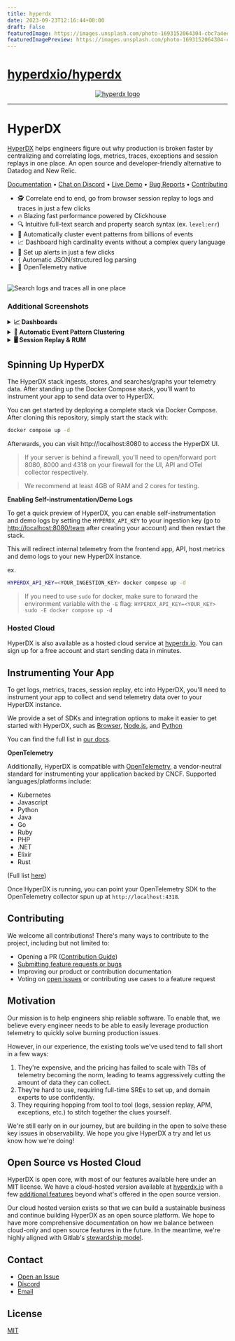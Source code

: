 ```yaml
---
title: hyperdx
date: 2023-09-23T12:16:44+08:00
draft: False
featuredImage: https://images.unsplash.com/photo-1693152064304-cbc7a4ee7b1a?ixid=M3w0NjAwMjJ8MHwxfHJhbmRvbXx8fHx8fHx8fDE2OTU0NDI0MzB8&ixlib=rb-4.0.3
featuredImagePreview: https://images.unsplash.com/photo-1693152064304-cbc7a4ee7b1a?ixid=M3w0NjAwMjJ8MHwxfHJhbmRvbXx8fHx8fHx8fDE2OTU0NDI0MzB8&ixlib=rb-4.0.3
---
```


# [hyperdxio/hyperdx](https://github.com/hyperdxio/hyperdx)

<p align="center">
  <a href="https://hyperdx.io">
    <picture>
      <source media="(prefers-color-scheme: dark)" srcset="./.github/images/logo_dark.png#gh-dark-mode-only">
      <img alt="hyperdx logo" src="./.github/images/logo_light.png#gh-light-mode-only">
    </picture>
  </a>
</p>

---

# HyperDX

[HyperDX](https://hyperdx.io) helps engineers figure out why production is
broken faster by centralizing and correlating logs, metrics, traces, exceptions
and session replays in one place. An open source and developer-friendly
alternative to Datadog and New Relic.

<p align="center">
  <a href="https://www.hyperdx.io/docs">Documentation</a> • <a href="https://discord.gg/FErRRKU78j">Chat on Discord</a>  • <a href="https://api.hyperdx.io/login/demo">Live Demo</a>  • <a href="https://github.com/hyperdxio/hyperdx/issues/new">Bug Reports</a> • <a href="./CONTRIBUTING.md">Contributing</a>
</p>

- 🕵️ Correlate end to end, go from browser session replay to logs and traces in
  just a few clicks
- 🔥 Blazing fast performance powered by Clickhouse
- 🔍 Intuitive full-text search and property search syntax (ex. `level:err`)
- 🤖 Automatically cluster event patterns from billions of events
- 📈 Dashboard high cardinality events without a complex query language
- 🔔 Set up alerts in just a few clicks
- `{` Automatic JSON/structured log parsing
- 🔭 OpenTelemetry native

<br/>
<img alt="Search logs and traces all in one place" src="./.github/images/search_splash.png" title="Search logs and traces all in one place">

### Additional Screenshots

<details>
  <summary><b>📈 Dashboards</b></summary>
  <img alt="Dashboard" src="./.github/images/dashboard.png">
</details>
<details>
  <summary><b>🤖 Automatic Event Pattern Clustering</b></summary>
  <img alt="Event Pattern Clustering" src="./.github/images/pattern3.png">
</details>
<details>
  <summary><b>🖥️ Session Replay & RUM</b></summary>
  <img alt="Event Pattern Clustering" src="./.github/images/session.png">
</details>

## Spinning Up HyperDX

The HyperDX stack ingests, stores, and searches/graphs your telemetry data.
After standing up the Docker Compose stack, you'll want to instrument your app
to send data over to HyperDX.

You can get started by deploying a complete stack via Docker Compose. After
cloning this repository, simply start the stack with:

```bash
docker compose up -d
```

Afterwards, you can visit http://localhost:8080 to access the HyperDX UI.

> If your server is behind a firewall, you'll need to open/forward port 8080,
> 8000 and 4318 on your firewall for the UI, API and OTel collector
> respectively.

> We recommend at least 4GB of RAM and 2 cores for testing.

**Enabling Self-instrumentation/Demo Logs**

To get a quick preview of HyperDX, you can enable self-instrumentation and demo
logs by setting the `HYPERDX_API_KEY` to your ingestion key (go to
[http://localhost:8080/team](http://localhost:8080/team) after creating your
account) and then restart the stack.

This will redirect internal telemetry from the frontend app, API, host metrics
and demo logs to your new HyperDX instance.

ex.

```sh
HYPERDX_API_KEY=<YOUR_INGESTION_KEY> docker compose up -d
```

> If you need to use `sudo` for docker, make sure to forward the environment
> variable with the `-E` flag:
> `HYPERDX_API_KEY=<YOUR_KEY> sudo -E docker compose up -d`

### Hosted Cloud

HyperDX is also available as a hosted cloud service at
[hyperdx.io](https://hyperdx.io). You can sign up for a free account and start
sending data in minutes.

## Instrumenting Your App

To get logs, metrics, traces, session replay, etc into HyperDX, you'll need to
instrument your app to collect and send telemetry data over to your HyperDX
instance.

We provide a set of SDKs and integration options to make it easier to get
started with HyperDX, such as
[Browser](https://www.hyperdx.io/docs/install/browser),
[Node.js](https://www.hyperdx.io/docs/install/javascript), and
[Python](https://www.hyperdx.io/docs/install/python)

You can find the full list in [our docs](https://www.hyperdx.io/docs).

**OpenTelemetry**

Additionally, HyperDX is compatible with
[OpenTelemetry](https://opentelemetry.io/), a vendor-neutral standard for
instrumenting your application backed by CNCF. Supported languages/platforms
include:

- Kubernetes
- Javascript
- Python
- Java
- Go
- Ruby
- PHP
- .NET
- Elixir
- Rust

(Full list [here](https://opentelemetry.io/docs/instrumentation/))

Once HyperDX is running, you can point your OpenTelemetry SDK to the
OpenTelemetry collector spun up at `http://localhost:4318`.

## Contributing

We welcome all contributions! There's many ways to contribute to the project,
including but not limited to:

- Opening a PR ([Contribution Guide](./CONTRIBUTING.md))
- [Submitting feature requests or bugs](https://github.com/hyperdxio/hyperdx/issues/new)
- Improving our product or contribution documentation
- Voting on [open issues](https://github.com/hyperdxio/hyperdx/issues) or contributing use cases to a feature request

## Motivation

Our mission is to help engineers ship reliable software. To enable that, we
believe every engineer needs to be able to easily leverage production telemetry
to quickly solve burning production issues.

However, in our experience, the existing tools we've used tend to fall short in
a few ways:

1. They're expensive, and the pricing has failed to scale with TBs of telemetry
   becoming the norm, leading to teams aggressively cutting the amount of data
   they can collect.
2. They're hard to use, requiring full-time SREs to set up, and domain experts
   to use confidently.
3. They requiring hopping from tool to tool (logs, session replay, APM,
   exceptions, etc.) to stitch together the clues yourself.

We're still early on in our journey, but are building in the open to solve these
key issues in observability. We hope you give HyperDX a try and let us know how
we're doing!

## Open Source vs Hosted Cloud

HyperDX is open core, with most of our features available here under an MIT
license. We have a cloud-hosted version available at
[hyperdx.io](https://hyperdx.io) with a few [additional features](https://www.hyperdx.io/docs/oss-vs-cloud) beyond what's
offered in the open source version.

Our cloud hosted version exists so that we can build a sustainable business and
continue building HyperDX as an open source platform. We hope to have more
comprehensive documentation on how we balance between cloud-only and open source
features in the future. In the meantime, we're highly aligned with Gitlab's
[stewardship model](https://handbook.gitlab.com/handbook/company/stewardship/).

## Contact

- [Open an Issue](https://github.com/hyperdxio/hyperdx/issues/new)
- [Discord](https://discord.gg/FErRRKU78j)
- [Email](mailto:support@hyperdx.io)

## License

[MIT](/LICENSE)
